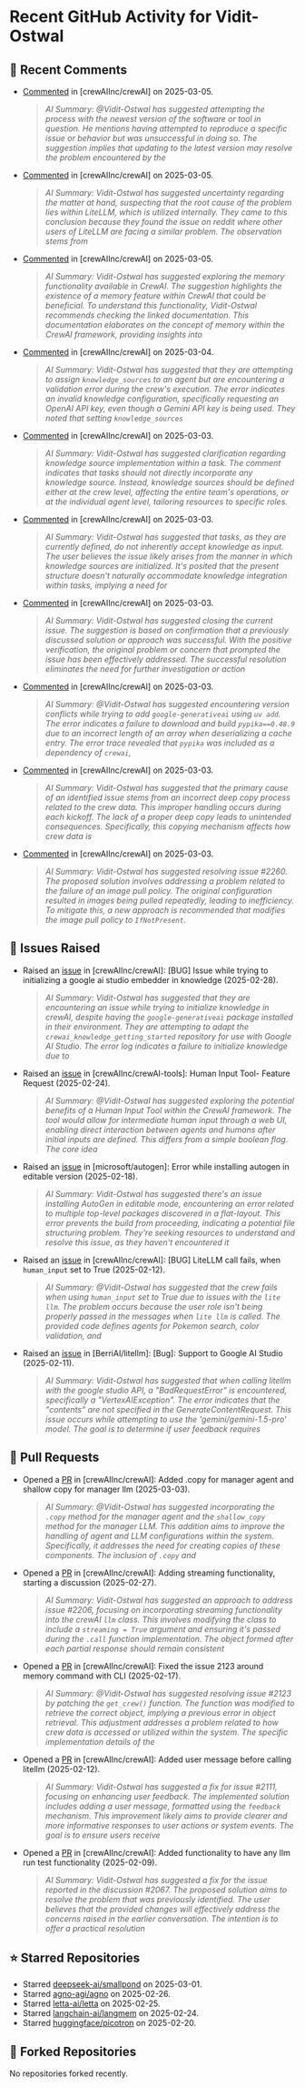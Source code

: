 # Recent GitHub Activity for Vidit-Ostwal

## 💬 Recent Comments
- [Commented](https://github.com/crewAIInc/crewAI/issues/1882#issuecomment-2701818692) in [crewAIInc/crewAI] on 2025-03-05.
  > *AI Summary: @Vidit-Ostwal has suggested attempting the process with the newest version of the software or tool in question. He mentions having attempted to reproduce a specific issue or behavior but was unsuccessful in doing so. The suggestion implies that updating to the latest version may resolve the problem encountered by the*
- [Commented](https://github.com/crewAIInc/crewAI/issues/2282#issuecomment-2701402365) in [crewAIInc/crewAI] on 2025-03-05.
  > *AI Summary: Vidit-Ostwal has suggested uncertainty regarding the matter at hand, suspecting that the root cause of the problem lies within LiteLLM, which is utilized internally. They came to this conclusion because they found the issue on reddit where other users of LiteLLM are facing a similar problem. The observation stems from*
- [Commented](https://github.com/crewAIInc/crewAI/issues/2284#issuecomment-2701361461) in [crewAIInc/crewAI] on 2025-03-05.
  > *AI Summary: Vidit-Ostwal has suggested exploring the memory functionality available in CrewAI. The suggestion highlights the existence of a memory feature within CrewAI that could be beneficial. To understand this functionality, Vidit-Ostwal recommends checking the linked documentation. This documentation elaborates on the concept of memory within the CrewAI framework, providing insights into*
- [Commented](https://github.com/crewAIInc/crewAI/issues/2233#issuecomment-2696062734) in [crewAIInc/crewAI] on 2025-03-04.
  > *AI Summary: Vidit-Ostwal has suggested that they are attempting to assign `knowledge_sources` to an agent but are encountering a validation error during the crew's execution. The error indicates an invalid knowledge configuration, specifically requesting an OpenAI API key, even though a Gemini API key is being used. They noted that setting `knowledge_sources`*
- [Commented](https://github.com/crewAIInc/crewAI/issues/2233#issuecomment-2695213518) in [crewAIInc/crewAI] on 2025-03-03.
  > *AI Summary: Vidit-Ostwal has suggested clarification regarding knowledge source implementation within a task. The comment indicates that tasks should not directly incorporate any knowledge source. Instead, knowledge sources should be defined either at the crew level, affecting the entire team's operations, or at the individual agent level, tailoring resources to specific roles.*
- [Commented](https://github.com/crewAIInc/crewAI/issues/2234#issuecomment-2695204872) in [crewAIInc/crewAI] on 2025-03-03.
  > *AI Summary: Vidit-Ostwal has suggested that tasks, as they are currently defined, do not inherently accept knowledge as input. The user believes the issue likely arises from the manner in which knowledge sources are initialized. It's posited that the present structure doesn't naturally accommodate knowledge integration within tasks, implying a need for*
- [Commented](https://github.com/crewAIInc/crewAI/issues/2255#issuecomment-2695052968) in [crewAIInc/crewAI] on 2025-03-03.
  > *AI Summary: Vidit-Ostwal has suggested closing the current issue. The suggestion is based on confirmation that a previously discussed solution or approach was successful. With the positive verification, the original problem or concern that prompted the issue has been effectively addressed. The successful resolution eliminates the need for further investigation or action*
- [Commented](https://github.com/crewAIInc/crewAI/issues/2255#issuecomment-2695021426) in [crewAIInc/crewAI] on 2025-03-03.
  > *AI Summary: @Vidit-Ostwal has suggested encountering version conflicts while trying to add `google-generativeai` using `uv add`. The error indicates a failure to download and build `pypika==0.48.9` due to an incorrect length of an array when deserializing a cache entry. The error trace revealed that `pypika` was included as a dependency of `crewai`,*
- [Commented](https://github.com/crewAIInc/crewAI/issues/2260#issuecomment-2694784308) in [crewAIInc/crewAI] on 2025-03-03.
  > *AI Summary: Vidit-Ostwal has suggested that the primary cause of an identified issue stems from an incorrect deep copy process related to the crew data. This improper handling occurs during each kickoff. The lack of a proper deep copy leads to unintended consequences. Specifically, this copying mechanism affects how crew data is*
- [Commented](https://github.com/crewAIInc/crewAI/pull/2265#issuecomment-2694771952) in [crewAIInc/crewAI] on 2025-03-03.
  > *AI Summary: Vidit-Ostwal has suggested resolving issue #2260. The proposed solution involves addressing a problem related to the failure of an image pull policy. The original configuration resulted in images being pulled repeatedly, leading to inefficiency. To mitigate this, a new approach is recommended that modifies the image pull policy to `IfNotPresent`.*

## 🐛 Issues Raised
- Raised an [issue](https://github.com/crewAIInc/crewAI/issues/2255) in [crewAIInc/crewAI]: [BUG] Issue while trying to initializing a google ai studio embedder in knowledge (2025-02-28).
  > *AI Summary: Vidit-Ostwal has suggested that they are encountering an issue while trying to initialize knowledge in crewAI, despite having the `google-generativeai` package installed in their environment. They are attempting to adapt the `crewai_knowledge_getting_started` repository for use with Google AI Studio. The error log indicates a failure to initialize knowledge due to*
- Raised an [issue](https://github.com/crewAIInc/crewAI-tools/issues/223) in [crewAIInc/crewAI-tools]: Human Input Tool- Feature Request (2025-02-24).
  > *AI Summary: @Vidit-Ostwal has suggested exploring the potential benefits of a Human Input Tool within the CrewAI framework. The tool would allow for intermediate human input through a web UI, enabling direct interaction between agents and humans after initial inputs are defined. This differs from a simple boolean flag. The core idea*
- Raised an [issue](https://github.com/microsoft/autogen/issues/5591) in [microsoft/autogen]: Error while installing autogen in editable version (2025-02-18).
  > *AI Summary: Vidit-Ostwal has suggested there's an issue installing AutoGen in editable mode, encountering an error related to multiple top-level packages discovered in a flat-layout. This error prevents the build from proceeding, indicating a potential file structuring problem. They're seeking resources to understand and resolve this issue, as they haven't encountered it*
- Raised an [issue](https://github.com/crewAIInc/crewAI/issues/2111) in [crewAIInc/crewAI]: [BUG] LiteLLM call fails, when `human_input` set to True (2025-02-12).
  > *AI Summary: @Vidit-Ostwal has suggested that the crew fails when using `human_input` set to True due to issues with the `lite llm`. The problem occurs because the user role isn't being properly passed in the messages when `lite llm` is called. The provided code defines agents for Pokemon search, color validation, and*
- Raised an [issue](https://github.com/BerriAI/litellm/issues/8467) in [BerriAI/litellm]: [Bug]: Support to Google AI Studio (2025-02-11).
  > *AI Summary: Vidit-Ostwal has suggested that when calling litellm with the google studio API, a "BadRequestError" is encountered, specifically a "VertexAIException". The error indicates that the "contents" are not specified in the GenerateContentRequest. This issue occurs while attempting to use the 'gemini/gemini-1.5-pro' model. The goal is to determine if user feedback requires*

## 🚀 Pull Requests
- Opened a [PR](https://github.com/crewAIInc/crewAI/pull/2265) in [crewAIInc/crewAI]: Added .copy for manager agent and shallow copy for manager llm (2025-03-03).
  > *AI Summary: @Vidit-Ostwal has suggested incorporating the `.copy` method for the manager agent and the `shallow_copy` method for the manager LLM. This addition aims to improve the handling of agent and LLM configurations within the system. Specifically, it addresses the need for creating copies of these components. The inclusion of `.copy` and*
- Opened a [PR](https://github.com/crewAIInc/crewAI/pull/2247) in [crewAIInc/crewAI]: Adding streaming functionality, starting a discussion (2025-02-27).
  > *AI Summary: Vidit-Ostwal has suggested an approach to address issue #2206, focusing on incorporating streaming functionality into the crewAI `llm` class. This involves modifying the class to include a `streaming = True` argument and ensuring it's passed during the `.call` function implementation. The object formed after each partial response should remain consistent*
- Opened a [PR](https://github.com/crewAIInc/crewAI/pull/2155) in [crewAIInc/crewAI]: Fixed the issue 2123 around memory command with CLI (2025-02-17).
  > *AI Summary: @Vidit-Ostwal has suggested resolving issue #2123 by patching the `get_crew()` function. The function was modified to retrieve the correct object, implying a previous error in object retrieval. This adjustment addresses a problem related to how crew data is accessed or utilized within the system. The specific implementation details of the*
- Opened a [PR](https://github.com/crewAIInc/crewAI/pull/2112) in [crewAIInc/crewAI]: Added user message before calling litellm (2025-02-12).
  > *AI Summary: Vidit-Ostwal has suggested a fix for issue #2111, focusing on enhancing user feedback. The implemented solution includes adding a user message, formatted using the `feedback` mechanism. This improvement likely aims to provide clearer and more informative responses to user actions or system events. The goal is to ensure users receive*
- Opened a [PR](https://github.com/crewAIInc/crewAI/pull/2071) in [crewAIInc/crewAI]: Added functionality to have any llm run test functionality (2025-02-09).
  > *AI Summary: Vidit-Ostwal has suggested a fix for the issue reported in the discussion #2067. The proposed solution aims to resolve the problem that was previously identified. The user believes that the provided changes will effectively address the concerns raised in the earlier conversation. The intention is to offer a practical resolution*

## ⭐ Starred Repositories
- Starred [deepseek-ai/smallpond](https://github.com/deepseek-ai/smallpond) on 2025-03-01.
- Starred [agno-agi/agno](https://github.com/agno-agi/agno) on 2025-02-26.
- Starred [letta-ai/letta](https://github.com/letta-ai/letta) on 2025-02-25.
- Starred [langchain-ai/langmem](https://github.com/langchain-ai/langmem) on 2025-02-24.
- Starred [huggingface/picotron](https://github.com/huggingface/picotron) on 2025-02-20.

## 🍴 Forked Repositories
No repositories forked recently.
